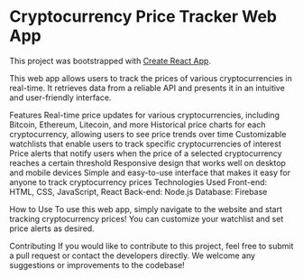 # Cryptocurrency Price Tracker Web App

This project was bootstrapped with [Create React App](https://github.com/facebook/create-react-app).

This web app allows users to track the prices of various cryptocurrencies in real-time. It retrieves data from a reliable API and presents it in an intuitive and user-friendly interface.

Features
Real-time price updates for various cryptocurrencies, including Bitcoin, Ethereum, Litecoin, and more
Historical price charts for each cryptocurrency, allowing users to see price trends over time
Customizable watchlists that enable users to track specific cryptocurrencies of interest
Price alerts that notify users when the price of a selected cryptocurrency reaches a certain threshold
Responsive design that works well on desktop and mobile devices
Simple and easy-to-use interface that makes it easy for anyone to track cryptocurrency prices
Technologies Used
Front-end: HTML, CSS, JavaScript, React
Back-end: Node.js
Database: Firebase

How to Use
To use this web app, simply navigate to the website and start tracking cryptocurrency prices! You can customize your watchlist and set price alerts as desired.

Contributing
If you would like to contribute to this project, feel free to submit a pull request or contact the developers directly. We welcome any suggestions or improvements to the codebase!
